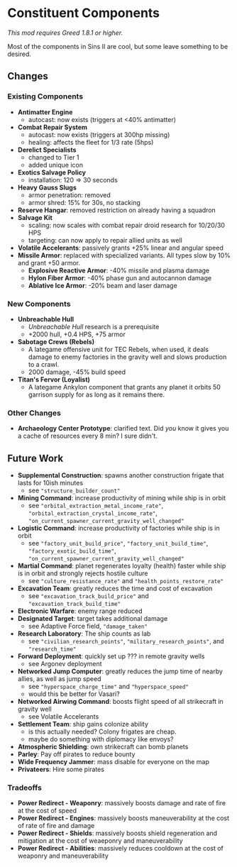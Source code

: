# Constituent Components

_This mod requires Greed 1.8.1 or higher._

Most of the components in Sins II are cool, but some leave something to be desired.

## Changes

### Existing Components

- **Antimatter Engine**
    - autocast: now exists (triggers at <40% antimatter)
- **Combat Repair System**
    - autocast: now exists (triggers at 300hp missing)
    - healing: affects the fleet for 1/3 rate (5hps)
- **Derelict Specialists**
    - changed to Tier 1
    - added unique icon
- **Exotics Salvage Policy**
    - installation: 120 => 30 seconds
- **Heavy Gauss Slugs**
    - armor penetration: removed
    - armor shred: 15% for 30s, no stacking
- **Reserve Hangar**: removed restriction on already having a squadron
- **Salvage Kit**
    - scaling: now scales with combat repair droid research for 10/20/30 HPS
    - targeting: can now apply to repair allied units as well
- **Volatile Accelerants**: passively grants +25% linear and angular speed
- **Missile Armor**: replaced with specialized variants. All types slow by 10% and grant +50 armor.
    - **Explosive Reactive Armor**: -40% missile and plasma damage
    - **Hylon Fiber Armor**: -40% phase gun and autocannon damage
    - **Ablative Ice Armor**: -20% beam and laser damage

### New Components

- **Unbreachable Hull**
    - _Unbreachable Hull_ research is a prerequisite
    - +2000 hull, +0.4 HPS, +75 armor
- **Sabotage Crews (Rebels)**
    - A lategame offensive unit for TEC Rebels, when used, it deals damage to enemy factories in the gravity well and slows production to a crawl.
    - 2000 damage, -45% build speed
- **Titan's Fervor (Loyalist)**
    - A lategame Ankylon component that grants any planet it orbits 50 garrison supply for as long as it remains there.

### Other Changes

- **Archaeology Center Prototype**: clarified text. Did _you_ know it gives you a cache of resources every 8 min? I sure didn't.

## Future Work

- **Supplemental Construction**: spawns another construction frigate that lasts for 10ish minutes
    - see `"structure_builder_count"`
- **Mining Command**: increase productivity of mining while ship is in orbit
    - see `"orbital_extraction_metal_income_rate"`, `"orbital_extraction_crystal_income_rate"`, `"on_current_spawner_current_gravity_well_changed"`
- **Logistic Command**: increase productivity of factories while ship is in orbit
    - see `"factory_unit_build_price"`, `"factory_unit_build_time"`, `"factory_exotic_build_time"`, `"on_current_spawner_current_gravity_well_changed"`
- **Martial Command**: planet regenerates loyalty (health) faster while ship is in orbit and strongly rejects hostile culture
    - see `"culture_resistance_rate"` and `"health_points_restore_rate"`
- **Excavation Team**: greatly reduces the time and cost of excavation
    - see `"excavation_track_build_price"` and `"excavation_track_build_time"`
- **Electronic Warfare**: enemy range reduced
- **Designated Target**: target takes additional damage
    - see Adaptive Force field, `"damage_taken"`
- **Research Laboratory**: The ship counts as lab
    - see `"civilian_research_points"`, `"military_research_points"`, and `"research_time"`
- **Forward Deployment**: quickly set up ??? in remote gravity wells
    - see Argonev deployment
- **Networked Jump Computer**: greatly reduces the jump time of nearby allies, as well as jump speed
    - see `"hyperspace_charge_time"` and `"hyperspace_speed"`
    - would this be better for Vasari?
- **Networked Airwing Command**: boosts flight speed of all strikecraft in gravity well
    - see Volatile Accelerants
- **Settlement Team**: ship gains colonize ability
    - is this actually needed? Colony frigates are cheap.
    - maybe do something with diplomacy like envoys?
- **Atmospheric Shielding**: own strikecraft can bomb planets
- **Parley**: Pay off pirates to reduce bounty
- **Wide Frequency Jammer**: mass disable for everyone on the map
- **Privateers**: Hire some pirates

### Tradeoffs

- **Power Redirect - Weaponry**: massively boosts damage and rate of fire at the cost of speed
- **Power Redirect - Engines**: massively boosts maneuverability at the cost of rate of fire and damage
- **Power Redirect - Shields**: massively boosts shield regeneration and mitigation at the cost of weaeponry and maneuverability
- **Power Redirect - Abilities**: massively reduces cooldown at the cost of weaponry and maneuverability
